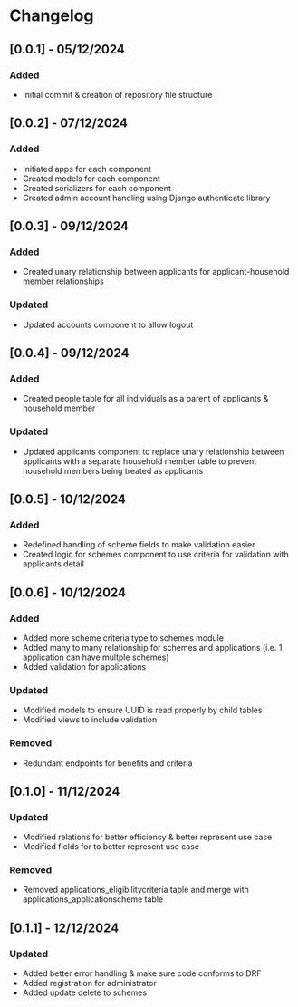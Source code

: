 # Changelog

## [0.0.1] - 05/12/2024
### Added
- Initial commit & creation of repository file structure

## [0.0.2] - 07/12/2024
### Added
- Initiated apps for each component
- Created models for each component
- Created serializers for each component
- Created admin account handling using Django authenticate library

## [0.0.3] - 09/12/2024
### Added
- Created unary relationship between applicants for applicant-household member relationships
### Updated
- Updated accounts component to allow logout

## [0.0.4] - 09/12/2024
### Added
- Created people table for all individuals as a parent of applicants & household member 
### Updated
- Updated applicants component to replace unary relationship between applicants with a separate household member table to prevent household members being treated as applicants

## [0.0.5] - 10/12/2024
### Added
- Redefined handling of scheme fields to make validation easier
- Created logic for schemes component to use criteria for validation with applicants detail

## [0.0.6] - 10/12/2024
### Added
- Added more scheme criteria type to schemes module
- Added many to many relationship for schemes and applications (i.e. 1 application can have multple schemes)
- Added validation for applications
### Updated
- Modified models to ensure UUID is read properly by child tables
- Modified views to include validation
### Removed
- Redundant endpoints for benefits and criteria

## [0.1.0] - 11/12/2024
### Updated
- Modified relations for better efficiency & better represent use case
- Modified fields for to better represent use case
### Removed
- Removed applications_eligibilitycriteria table and merge with applications_applicationscheme table

## [0.1.1] - 12/12/2024
### Updated
- Added better error handling & make sure code conforms to DRF
- Added registration for administrator 
- Added update delete to schemes
